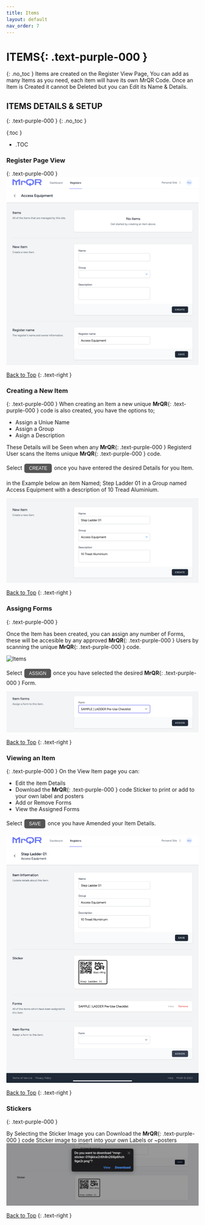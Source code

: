 ```yaml
---
title: Items
layout: default
nav_order: 7
---
```

<html>
<head>
<style>
.button {
  padding: 5px 12px;
  text-align: center;
  text-decoration: none;
  display: inline-block;
  font-size: 12px;
  margin: 4px 2px;
  cursor: pointer; }
.button1 {background-color: #555555;} /* Black */
.button2 {background-color: white;}
.button1 {color: white;}
.button2 {color: black;}
.button1 {border: none;}
.button2 {border: 1px solid grey}
.button1 {border-radius: 5px;}
.button2 {border-radius: 5px;}
  
</style>
</head>
</html>

# **ITEMS**{: .text-purple-000 }
{: .no_toc }
Items are created on the Register View Page, You can add as many Items as you need, each item will have its own MrQR Code.
Once an Item is Created it cannot be Deleted but you can Edit its Name & Details.

## ITEMS DETAILS & SETUP
{: .text-purple-000 }
{: .no_toc }

{:toc }
- .TOC

### Register Page View
{: .text-purple-000 }
![Items](/assets/images/MrQR_Register_View.png "View")

[Back to Top](https://docs.mrqr.me/assets/)
{: .text-right }

### Creating a New Item
{: .text-purple-000 }
When creating an Item a new unique **MrQR**{: .text-purple-000 } code is also created, you have the options to;

* Assign a Uniue Name
* Assign a Group
* Asign a Description

These Details will be Seen when any **MrQR**{: .text-purple-000 } Registerd User scans the Items unique **MrQR**{: .text-purple-000 } code.

<html>
<body>
Select <button class="button button1">CREATE</button> once you have entered the desired Details for you Item.
</body>
</html>

in the Example below an item Named; Step Ladder 01 in a Group named Access Equipment with a description of 10 Tread Aluminium.

![Items](/assets/images/MrQR_Items_Create.png "Create")

[Back to Top](https://docs.mrqr.me/assets/)
{: .text-right }

### Assigng Forms
{: .text-purple-000 }

Once the Item has been created, you can assign any number of Forms, these will be accesible by any approved **MrQR**{: .text-purple-000 } Users by scanning the unique **MrQR**{: .text-purple-000 } code.

![Items](/assets/images/MrQR_Item_Assigning_a_Form.png "Assign Form")

Select <button class="button button1">ASSIGN</button> once you have selected the desired **MrQR**{: .text-purple-000 } Form.

![Items](/assets/images/MrQR_Item_Assign_Form.png "Assign Form")

[Back to Top](https://docs.mrqr.me/assets/)
{: .text-right }

### Viewing an Item
{: .text-purple-000 }
On the View Item page you can:
* Edit the item Details
* Download the **MrQR**{: .text-purple-000 } code Sticker to print or add to your own label and posters
* Add or Remove Forms
* View the Assigned Forms

Select <button class="button button1">SAVE</button> once you have Amended your Item Details.

![Items](/assets/images/MrQR_Item_Assigned_Form.png "Edit Item")

[Back to Top](https://docs.mrqr.me/assets/)
{: .text-right }

### Stickers
{: .text-purple-000 }

By Selecting the Sticker Image you can Download the **MrQR**{: .text-purple-000 } code Sticker image to insert into your own Labels or ~posters 
![Items](/assets/images/MrQR_Sticker.png "Sticker")

[Back to Top](https://docs.mrqr.me/assets/)
{: .text-right }



